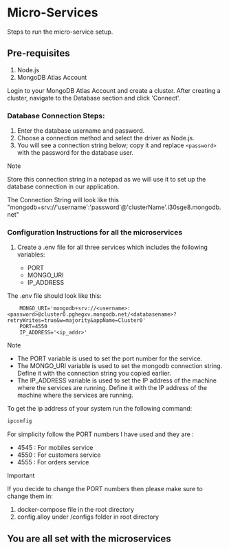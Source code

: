# Micro-Services

Steps to run the micro-service setup.

## Pre-requisites

1. Node.js
2. MongoDB Atlas Account

Login to your MongoDB Atlas Account and create a cluster. After creating a cluster, navigate to the Database section and click 'Connect'.

### Database Connection Steps:

1. Enter the database username and password.
2. Choose a connection method and select the driver as Node.js.
3. You will see a connection string below; copy it and replace `<password>` with the password for the database user.

> [!NOTE]
> Store this connection string in a notepad as we will use it to set up the database connection in our application.

The Connection String will look like this "mongodb+srv://'username':'password'@'clusterName'.i30sge8.mongodb.net"

### Configuration Instructions for all the microservices

1. Create a .env file for all three services which includes the following variables:

    - PORT
    - MONGO_URI
    - IP_ADDRESS

The .env file should look like this:
```
    MONGO_URI='mongodb+srv://<username>:<password>@cluster0.pghegxv.mongodb.net/<databasename>?retryWrites=true&w=majority&appName=Cluster0'
    PORT=4550
    IP_ADDRESS='<ip_addr>'
```

> [!NOTE]
>   - The PORT variable is used to set the port number for the service.
>   - The MONGO_URI variable is used to set the mongodb connection string. Define it with the connection string you copied earlier.
>   - The IP_ADDRESS variable is used to set the IP address of the machine where the services are running. Define it with the IP address of the machine where the services are running.


To get the ip address of your system run the following command:

```bash
ipconfig
```

For simplicity follow the PORT numbers I have used and they are :
- 4545 : For mobiles service
- 4550 : For customers service
- 4555 : For orders service


> [!IMPORTANT]
> If you decide to change the PORT numbers then please make sure to change them in:
> 1. docker-compose file in the root directory
> 2. config.alloy under /configs folder in root directory


## You are all set with the microservices


